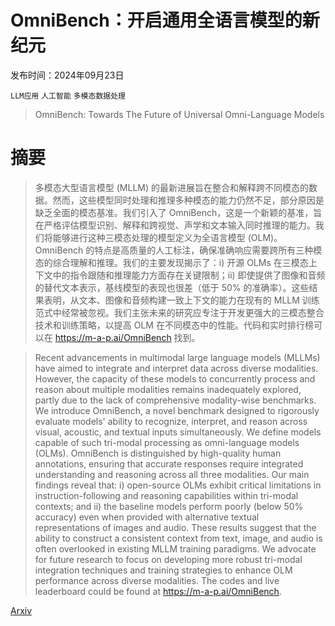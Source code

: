 # OmniBench：开启通用全语言模型的新纪元

发布时间：2024年09月23日

`LLM应用` `人工智能` `多模态数据处理`

> OmniBench: Towards The Future of Universal Omni-Language Models

# 摘要

> 多模态大型语言模型 (MLLM) 的最新进展旨在整合和解释跨不同模态的数据。然而，这些模型同时处理和推理多种模态的能力仍然不足，部分原因是缺乏全面的模态基准。我们引入了 OmniBench，这是一个新颖的基准，旨在严格评估模型识别、解释和跨视觉、声学和文本输入同时推理的能力。我们将能够进行这种三模态处理的模型定义为全语言模型 (OLM)。OmniBench 的特点是高质量的人工标注，确保准确响应需要跨所有三种模态的综合理解和推理。我们的主要发现揭示了：i) 开源 OLMs 在三模态上下文中的指令跟随和推理能力方面存在关键限制；ii) 即使提供了图像和音频的替代文本表示，基线模型的表现也很差（低于 50% 的准确率）。这些结果表明，从文本、图像和音频构建一致上下文的能力在现有的 MLLM 训练范式中经常被忽视。我们主张未来的研究应专注于开发更强大的三模态整合技术和训练策略，以提高 OLM 在不同模态中的性能。代码和实时排行榜可以在 https://m-a-p.ai/OmniBench 找到。

> Recent advancements in multimodal large language models (MLLMs) have aimed to integrate and interpret data across diverse modalities. However, the capacity of these models to concurrently process and reason about multiple modalities remains inadequately explored, partly due to the lack of comprehensive modality-wise benchmarks. We introduce OmniBench, a novel benchmark designed to rigorously evaluate models' ability to recognize, interpret, and reason across visual, acoustic, and textual inputs simultaneously. We define models capable of such tri-modal processing as omni-language models (OLMs). OmniBench is distinguished by high-quality human annotations, ensuring that accurate responses require integrated understanding and reasoning across all three modalities. Our main findings reveal that: i) open-source OLMs exhibit critical limitations in instruction-following and reasoning capabilities within tri-modal contexts; and ii) the baseline models perform poorly (below 50% accuracy) even when provided with alternative textual representations of images and audio. These results suggest that the ability to construct a consistent context from text, image, and audio is often overlooked in existing MLLM training paradigms. We advocate for future research to focus on developing more robust tri-modal integration techniques and training strategies to enhance OLM performance across diverse modalities. The codes and live leaderboard could be found at https://m-a-p.ai/OmniBench.

[Arxiv](https://arxiv.org/abs/2409.15272)